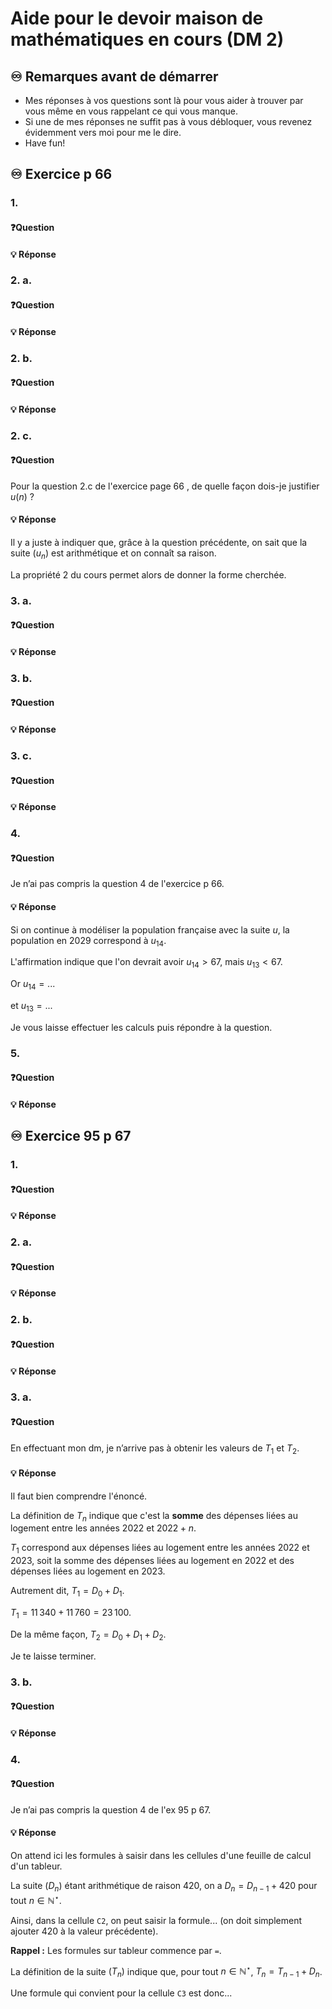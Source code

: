 # Aide pour le devoir maison de mathématiques en cours (DM 2)
## ♾️ Remarques avant de démarrer
- Mes réponses à vos questions sont là pour vous aider à trouver par vous même en vous rappelant ce qui vous manque.
- Si une de mes réponses ne suffit pas à vous débloquer, vous revenez évidemment vers moi pour me le dire.
- Have fun!

## ♾️ Exercice p 66

### 1. 
#### ❓Question

####  💡 Réponse

### 2. a.
#### ❓Question

####  💡 Réponse

### 2. b.
#### ❓Question

####  💡 Réponse

### 2. c.
#### ❓Question
Pour la question 2.c de l'exercice page 66 , de quelle façon dois-je justifier $u(n)$ ?
####  💡 Réponse
Il y a juste à indiquer que, grâce à la question précédente, on sait que la suite $(u_n)$ est arithmétique et on connaît sa raison.

La propriété 2 du cours permet alors de donner la forme cherchée.

### 3. a.

#### ❓Question

####  💡 Réponse

### 3. b.
#### ❓Question

####  💡 Réponse

### 3. c.
#### ❓Question
####  💡 Réponse

### 4.
#### ❓Question
Je n’ai pas compris la question 4 de l'exercice p 66.
####  💡 Réponse
Si on continue à modéliser la population française avec la suite $u$, la population en 2029 correspond à $u_{14}$.

L'affirmation indique que l'on devrait avoir $u_{14}>67$, mais $u_{13}<67$.

Or $u_{14}=...$

et $u_{13}=...$

Je vous laisse effectuer les calculs puis répondre à la question.

### 5.
#### ❓Question

####  💡 Réponse


## ♾️ Exercice 95 p 67

### 1. 
#### ❓Question

####  💡 Réponse

### 2. a.
#### ❓Question

####  💡 Réponse

### 2. b.
#### ❓Question

####  💡 Réponse

### 3. a.

#### ❓Question
En effectuant mon dm, je n’arrive pas à obtenir les valeurs de $T_1$ et $T_2$.
####  💡 Réponse
Il faut bien comprendre l'énoncé.

La définition de $T_n$ indique que c'est la **somme** des dépenses liées au logement entre les années $2022$ et $2022+n$.

$T_1$ correspond aux dépenses liées au logement entre les années 2022 et 2023, soit la somme des dépenses liées au logement en 2022 et des dépenses liées au logement en 2023.

Autrement dit, $T_1=D_0+D_1$.

$T_1=11\,340+11\,760=23\,100$.

De la même façon, $T_2=D_0+D_1+D_2$.

Je te laisse terminer.
### 3. b.
#### ❓Question

####  💡 Réponse

### 4.
#### ❓Question
Je n’ai pas compris la question 4  de l'ex 95 p 67.
####  💡 Réponse
On attend ici les formules à saisir dans les cellules d'une feuille de calcul d'un tableur.

La suite $(D_n)$ étant arithmétique de raison $420$, on a $D_n=D_{n-1}+420$ pour tout $n\in\mathbb{N}^{\star}$.

Ainsi, dans la cellule `C2`, on peut saisir la formule... (on doit simplement ajouter 420 à la valeur précédente).

**Rappel :** Les formules sur tableur commence par `=`.

La définition de la suite $(T_n)$ indique que, pour tout $n\in\mathbb{N}^{\star}$, $T_n=T_{n-1}+D_n$.

Une formule  qui convient pour la cellule `C3` est donc...